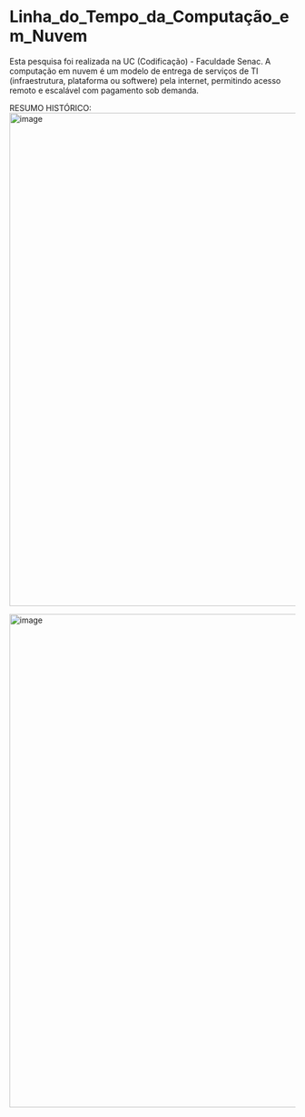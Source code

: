 # Linha_do_Tempo_da_Computação_em_Nuvem
Esta pesquisa foi realizada na UC (Codificação) - Faculdade Senac. A computação em nuvem é um modelo de entrega de serviços de TI (infraestrutura, plataforma ou softwere) pela internet, permitindo acesso remoto e escalável com pagamento sob demanda.

RESUMO HISTÓRICO: <img width="1572" height="867" alt="image" src="https://github.com/user-attachments/assets/9ba182aa-ba8f-43d4-a29d-93cb053c8e9f" />

<img width="1547" height="867" alt="image" src="https://github.com/user-attachments/assets/e03bc989-93ab-41a3-b93e-e58f352d16a0" />
